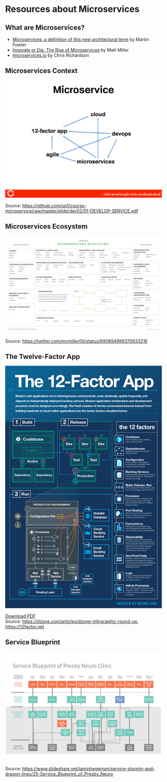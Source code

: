 # Resources about Microservices

## What are Microservices?

- [Microservices: a definition of this new architectural term](https://martinfowler.com/articles/microservices.html) by Martin Fowler
- [Innovate or Die: The Rise of Microservices](https://www.sequoiacap.com/article/build-us-microservices/) by Matt Miller
- [microservices.io](http://microservices.io/) by Chris Richardson

## Microservices Context

![](https://github.com/pacroy/microservices/raw/master/images/microservices_context.png)

Source: https://github.com/up1/course-microservice/raw/master/slide/day02/01-DEVELOP-SERVICE.pdf

## Microservices Ecosystem

![](https://github.com/pacroy/microservices/raw/master/images/sequoia_microservices_ecosystem.png)

Source: https://twitter.com/mcmiller00/status/690894999370633216

## The Twelve-Factor App

![](https://github.com/pacroy/microservices/raw/master/images/the12factorapp.png)

[Download PDF](https://github.com/pacroy/microservices/raw/master/images/the12factorapp.pdf)  
Source: https://dzone.com/articles/dzone-infographic-round-up, https://12factor.net

## Service Blueprint
![](https://github.com/pacroy/microservices/raw/master/images/service_blueprint_neuro_clinic.png)

Source: https://www.slideshare.net/jaminhegeman/service-stormin-and-dragon-lines/25-Service_Blueprint_of_Presby_Neuro
